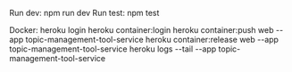 Run dev:
    npm run dev
Run test:
    npm test

Docker:
heroku login
heroku container:login
 heroku container:push web --app topic-management-tool-service
 heroku container:release web --app topic-management-tool-service
 heroku logs --tail --app topic-management-tool-service